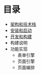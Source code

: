 # 目录

- [架构和技术栈](architecture.md)
- [安装和启动](bootstrap.md)
- [开发和构建](build_instructions.md)
- 构建说明
- 功能实现
  - 表单引擎
  - 页面引擎
  - 页面编排
